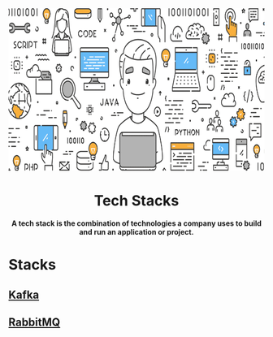 <div align="center">
    <img src="img/logo.png" height="320" width="830" alt="Tech Stacks">
    <h1>Tech Stacks</h1>
    <strong>A tech stack is the combination of technologies a company uses to build and run an application or project.</strong>
</div>


# Stacks
## [Kafka](https://github.com/gitmehedi/techstacks/tree/kafka)
## [RabbitMQ](https://github.com/gitmehedi/techstacks/tree/rabbitmq_python)